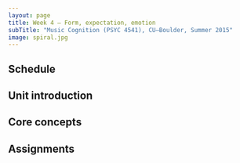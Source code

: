 ```yaml
---
layout: page
title: Week 4 – Form, expectation, emotion
subTitle: "Music Cognition (PSYC 4541), CU–Boulder, Summer 2015"
image: spiral.jpg
---
```


## Schedule



## Unit introduction



## Core concepts



## Assignments

